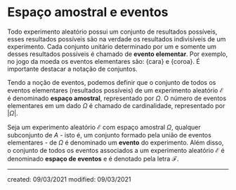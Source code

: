 # Espaço amostral e eventos
Todo experimento aleatório possui um conjunto de resultados possíveis, esses resultados possíveis são na verdade os resultados indivisíveis de um experimento. Cada conjunto unitário determinado por um e somente um desses resultados possíveis é chamado de **evento elementar**. Por exemplo, no jogo da moeda os eventos elementares são: $\{\text{cara}\} \text{ e } \{\text{coroa}\}$. É importante destacar a notação de conjuntos.

Tendo a noção de eventos, podemos definir que o conjunto de todos os eventos elementares (resultados possíveis) de um experimento aleatório $\mathcal{E}$ é denominado **espaço amostral**, representado por $\Omega$. O número de eventos elementares em um dado $\Omega$ é chamado de cardinalidade, representado por $|\Omega|$.

Seja um experimento aleatório $\mathcal{E}$ com espaço amostral $\Omega$, qualquer subconjunto de $A$ - isto é, um conjunto formado pela união de eventos elementares - de $\Omega$ é denominado um **evento** do experimento. Além disso, o conjunto de todos os eventos associados a um experimento aleatório $\mathcal{E}$ é denominado **espaço de eventos** e é denotado pela letra $\mathcal{F}$.

---

created: 09/03/2021
modified: 09/03/2021